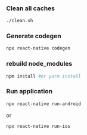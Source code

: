 ### Clean all caches 
```bash
./clean.sh
```

### Generate codegen
```bash
npx react-native codegen
```

### rebuild node_modules
```bash
npm install #or yarn install
```

### Run application
```bash
npx react-native run-android 
```
or
```bash
npx react-native run-ios
```